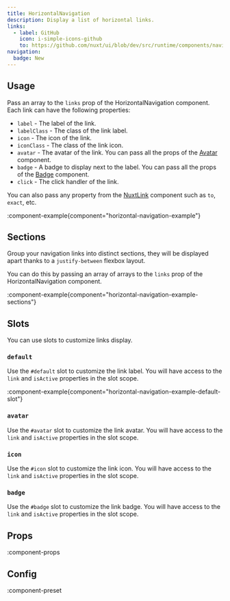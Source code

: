 ```yaml
---
title: HorizontalNavigation
description: Display a list of horizontal links.
links:
  - label: GitHub
    icon: i-simple-icons-github
    to: https://github.com/nuxt/ui/blob/dev/src/runtime/components/navigation/HorizontalNavigation.vue
navigation:
  badge: New
---
```


## Usage

Pass an array to the `links` prop of the HorizontalNavigation component. Each link can have the following properties:

- `label` - The label of the link.
- `labelClass` - The class of the link label.
- `icon` - The icon of the link.
- `iconClass` - The class of the link icon.
- `avatar` - The avatar of the link. You can pass all the props of the [Avatar](/elements/avatar) component.
- `badge` - A badge to display next to the label. You can pass all the props of the [Badge](/elements/badge) component.
- `click` - The click handler of the link.

You can also pass any property from the [NuxtLink](https://nuxt.com/docs/api/components/nuxt-link#props) component such as `to`, `exact`, etc.

:component-example{component="horizontal-navigation-example"}

## Sections

Group your navigation links into distinct sections, they will be displayed apart thanks to a `justify-between` flexbox layout.

You can do this by passing an array of arrays to the `links` prop of the HorizontalNavigation component.

:component-example{component="horizontal-navigation-example-sections"}

## Slots

You can use slots to customize links display.

### `default`

Use the `#default` slot to customize the link label. You will have access to the `link` and `isActive` properties in the slot scope.

:component-example{component="horizontal-navigation-example-default-slot"}

### `avatar`

Use the `#avatar` slot to customize the link avatar. You will have access to the `link` and `isActive` properties in the slot scope.

### `icon`

Use the `#icon` slot to customize the link icon. You will have access to the `link` and `isActive` properties in the slot scope.

### `badge`

Use the `#badge` slot to customize the link badge. You will have access to the `link` and `isActive` properties in the slot scope.

## Props

:component-props

## Config

:component-preset
